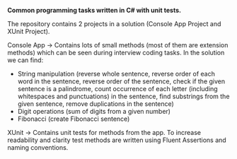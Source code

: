 **Common programming tasks written in C# with unit tests.**

The repository contains 2 projects in a solution (Console App Project and XUnit Project).

Console App -> Contains lots of small methods (most of them are extension methods) which can be seen during interview coding tasks. In the solution we can find:
- String manipulation (reverse whole sentence, reverse order of each word in the sentence, reverse order of the sentence, check if the given sentence is a palindrome, count occurrence of each letter (including whitespaces and punctuations) in the sentence, find substrings from the given sentence, remove duplications in the sentence)
- Digit operations (sum of digits from a given number)
- Fibonacci (create Fibonacci sentence)

XUnit -> Contains unit tests for methods from the app. To increase readability and clarity test methods are written using Fluent Assertions 
and naming conventions.
